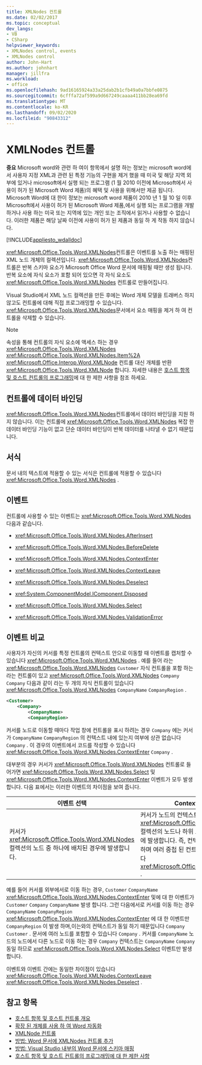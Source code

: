 ```yaml
---
title: XMLNodes 컨트롤
ms.date: 02/02/2017
ms.topic: conceptual
dev_langs:
- VB
- CSharp
helpviewer_keywords:
- XMLNodes control, events
- XMLNodes control
author: John-Hart
ms.author: johnhart
manager: jillfra
ms.workload:
- office
ms.openlocfilehash: 9ad16165924a33a25dab2b1cfb49a0a7bbfe0875
ms.sourcegitcommit: 6cfffa72af599a9d667249caaaa411bb28ea69fd
ms.translationtype: MT
ms.contentlocale: ko-KR
ms.lasthandoff: 09/02/2020
ms.locfileid: "90843312"
---
```

# <a name="xmlnodes-control"></a>XMLNodes 컨트롤
  **중요** Microsoft word와 관련 하 여이 항목에서 설명 하는 정보는 microsoft word에서 사용자 지정 XML과 관련 된 특정 기능의 구현을 제거 했을 때 미국 및 해당 지역 외부에 있거나 microsoft에서 실행 되는 프로그램 (1 월 2010 이전에 Microsoft에서 사용이 허가 된 Microsoft Word 제품)의 혜택 및 사용을 위해서만 제공 됩니다. Microsoft Word에 대 한이 정보는 microsoft word 제품이 2010 년 1 월 10 일 이후 Microsoft에서 사용이 허가 된 Microsoft Word 제품,에서 실행 되는 프로그램을 개발 하거나 사용 하는 미국 또는 지역에 있는 개인 또는 조직에서 읽거나 사용할 수 없습니다. 이러한 제품은 해당 날짜 이전에 사용이 허가 된 제품과 동일 하 게 작동 하지 않습니다.

 [!INCLUDE[appliesto_wdalldoc](../vsto/includes/appliesto-wdalldoc-md.md)]

 <xref:Microsoft.Office.Tools.Word.XMLNodes>컨트롤은 이벤트를 노출 하는 매핑된 XML 노드 개체의 컬렉션입니다. <xref:Microsoft.Office.Tools.Word.XMLNodes>컨트롤은 반복 스키마 요소가 Microsoft Office Word 문서에 매핑될 때만 생성 됩니다. 반복 요소에 자식 요소가 포함 되어 있으면 각 자식 요소도 <xref:Microsoft.Office.Tools.Word.XMLNodes> 컨트롤로 만들어집니다.

 Visual Studio에서 XML 노드 컬렉션을 만든 후에는 Word 개체 모델을 트래버스 하지 않고도 컨트롤에 대해 직접 프로그래밍할 수 있습니다. <xref:Microsoft.Office.Tools.Word.XMLNodes>문서에서 요소 매핑을 제거 하 여 컨트롤을 삭제할 수 있습니다.

> [!NOTE]
> 속성을 통해 컨트롤의 자식 요소에 액세스 하는 경우 <xref:Microsoft.Office.Tools.Word.XMLNodes> <xref:Microsoft.Office.Tools.Word.XMLNodes.Item%2A> <xref:Microsoft.Office.Interop.Word.XMLNode> 컨트롤 대신 개체를 반환 <xref:Microsoft.Office.Tools.Word.XMLNode> 합니다. 자세한 내용은 [호스트 항목 및 호스트 컨트롤의 프로그래밍](../vsto/programmatic-limitations-of-host-items-and-host-controls.md)에 대 한 제한 사항을 참조 하세요.

## <a name="bind-data-to-the-control"></a>컨트롤에 데이터 바인딩
 <xref:Microsoft.Office.Tools.Word.XMLNodes>컨트롤에서 데이터 바인딩을 지원 하지 않습니다. 이는 컨트롤에 <xref:Microsoft.Office.Tools.Word.XMLNodes> 복잡 한 데이터 바인딩 기능이 없고 단순 데이터 바인딩이 반복 데이터를 나타낼 수 없기 때문입니다.

## <a name="formatting"></a>서식
 문서 내의 텍스트에 적용할 수 있는 서식은 컨트롤에 적용할 수 있습니다 <xref:Microsoft.Office.Tools.Word.XMLNodes> .

## <a name="events"></a>이벤트
 컨트롤에 사용할 수 있는 이벤트는 <xref:Microsoft.Office.Tools.Word.XMLNodes> 다음과 같습니다.

- <xref:Microsoft.Office.Tools.Word.XMLNodes.AfterInsert>

- <xref:Microsoft.Office.Tools.Word.XMLNodes.BeforeDelete>

- <xref:Microsoft.Office.Tools.Word.XMLNodes.ContextEnter>

- <xref:Microsoft.Office.Tools.Word.XMLNodes.ContextLeave>

- <xref:Microsoft.Office.Tools.Word.XMLNodes.Deselect>

- <xref:System.ComponentModel.IComponent.Disposed>

- <xref:Microsoft.Office.Tools.Word.XMLNodes.Select>

- <xref:Microsoft.Office.Tools.Word.XMLNodes.ValidationError>

## <a name="compare-events"></a>이벤트 비교
 사용자가 자신의 커서를 특정 컨트롤의 컨텍스트 안으로 이동할 때 이벤트를 캡처할 수 있습니다 <xref:Microsoft.Office.Tools.Word.XMLNodes> . 예를 들어 라는 <xref:Microsoft.Office.Tools.Word.XMLNodes> `Customer` 자식 컨트롤을 포함 하는 라는 컨트롤이 있고 <xref:Microsoft.Office.Tools.Word.XMLNodes> `Company` `Company` 다음과 같이 라는 두 개의 자식 컨트롤이 있습니다 <xref:Microsoft.Office.Tools.Word.XMLNodes> `CompanyName` `CompanyRegion` .

```xml
<Customer>
    <Company>
        <CompanyName>
        <CompanyRegion>
```

 커서를 노드로 이동할 때마다 작업 창에 컨트롤을 표시 하려는 경우 `Company` 에는 커서가 `CompanyName` `CompanyRegion` 의 컨텍스트 내에 있는지 여부에 상관 없습니다 `Company` . 이 경우의 이벤트에서 코드를 작성할 수 있습니다 <xref:Microsoft.Office.Tools.Word.XMLNodes.ContextEnter> `Company` .

 대부분의 경우 커서가 <xref:Microsoft.Office.Tools.Word.XMLNodes> 컨트롤로 들어가면 <xref:Microsoft.Office.Tools.Word.XMLNodes.Select> 및 <xref:Microsoft.Office.Tools.Word.XMLNodes.ContextEnter> 이벤트가 모두 발생 합니다. 다음 표에서는 이러한 이벤트의 차이점을 보여 줍니다.

|이벤트 선택|ContextEnter 이벤트|
|------------------|------------------------|
|커서가 <xref:Microsoft.Office.Tools.Word.XMLNodes> 컬렉션의 노드 중 하나에 배치된 경우에 발생합니다.|커서가 노드의 컨텍스트 바깥쪽 영역에서 <xref:Microsoft.Office.Tools.Word.XMLNodes> 컬렉션의 노드나 하위 노드 중 하나에 배치된 경우에 발생합니다. 즉, 컨텍스트가 변경 될 때만 발생 하며 여러 중첩 된 컨트롤에 대해 발생할 수 있습니다 <xref:Microsoft.Office.Tools.Word.XMLNodes> .|

 예를 들어 커서를 외부에서로 이동 하는 경우, `Customer` `CompanyName` <xref:Microsoft.Office.Tools.Word.XMLNodes.ContextEnter> 및에 대 한 이벤트가 `Customer` `Company` `CompanyName` 발생 합니다. 그런 다음에서로 커서를 이동 하는 경우 `CompanyName` `CompanyRegion` <xref:Microsoft.Office.Tools.Word.XMLNodes.ContextEnter> 에 대 한 이벤트만 `CompanyRegion` 이 발생 하며,이는와의 컨텍스트가 동일 하기 때문입니다 `Company` `Customer` . 문서에 여러 노드를 포함할 수 있습니다 `Company` . 커서를 `CompanyName` 노드의 노드에서 다른 노드로 이동 하는 경우 `Company` 컨텍스트는 `CompanyName` `Company` 동일 하므로 <xref:Microsoft.Office.Tools.Word.XMLNodes.Select> 이벤트만 발생 합니다.

 이벤트와 이벤트 간에는 동일한 차이점이 있습니다 <xref:Microsoft.Office.Tools.Word.XMLNodes.ContextLeave> <xref:Microsoft.Office.Tools.Word.XMLNodes.Deselect> .

## <a name="see-also"></a>참고 항목
- [호스트 항목 및 호스트 컨트롤 개요](../vsto/host-items-and-host-controls-overview.md)
- [확장 된 개체를 사용 하 여 Word 자동화](../vsto/automating-word-by-using-extended-objects.md)
- [XMLNode 컨트롤](../vsto/xmlnode-control.md)
- [방법: Word 문서에 XMLNodes 컨트롤 추가](../vsto/how-to-add-xmlnodes-controls-to-word-documents.md)
- [방법: Visual Studio 내부의 Word 문서에 스키마 매핑](../vsto/how-to-map-schemas-to-word-documents-inside-visual-studio.md)
- [호스트 항목 및 호스트 컨트롤의 프로그래밍에 대 한 제한 사항](../vsto/programmatic-limitations-of-host-items-and-host-controls.md)
